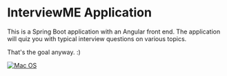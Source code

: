 # InterviewME Application

This is a Spring Boot application with an Angular front end.  The application will quiz you with typical interview questions on various topics.

That's the goal anyway.  :)

[![Mac OS](https://img.shields.io/badge/mac%20os-000000?style=for-the-badge&logo=apple&logoColor=white)](#)

